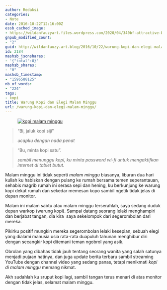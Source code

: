 ```yaml
---
author: Redaksi
categories:
- Note
date: 2016-10-22T12:16:00Z
essb_cached_image:
- https://wildanfauzyart.files.wordpress.com/2020/04/340bf-attractive-bar-barista-296888.jpg?resize=640%2C300&#038;ssl=1
gnpub_modified_count:
- "2"
guid: http://wildanfauzy.art.blog/2016/10/22/warung-kopi-dan-elegi-malam-minggu/
id: 2184
mashsb_jsonshares:
- '{"total":0}'
mashsb_shares:
- "0"
mashsb_timestamp:
- "1596588125"
nb_of_words:
- "224"
tags:
- kopi
title: Warung Kopi dan Elegi Malam Minggu
url: /warung-kopi-dan-elegi-malam-minggu/
---
```


<div class="wp-block-image">
  <figure class="aligncenter size-large"><a href="https://wildanfauzyart.files.wordpress.com/2020/04/340bf-attractive-bar-barista-296888.jpg?w=768"><img src="https://wildanfauzyart.files.wordpress.com/2020/04/340bf-attractive-bar-barista-296888.jpg?w=768" alt="kopi malam minggu" title="Warung Kopi dan Elegi Malam Minggu" data-recalc-dims="1" /></a></figure>
</div>

<blockquote class="wp-block-quote">
  <p>
    &#8220;Bi, jaluk kopi siji&#8221;
  </p>
  
  <cite><em>ucapku dengan nada penat</em></cite>
</blockquote>

<blockquote class="wp-block-quote">
  <p>
    &#8220;Bu, minta kopi satu&#8221;.
  </p>
  
  <cite><em>sambil menunggu kopi, ku minta password wi-fi untuk mengaktifkan internet di tablet butut.</em></cite>
</blockquote>

<p class="has-drop-cap">
  Malam minggu ini tidak seperti <em>malam minggu</em> biasanya, liburan dua hari kuliah ku habiskan dengan pulang ke rumah bersama temen seperantauan, sehabis magrib rumah ini serasa sepi dan hening, ku berkunjung ke warung kopi dekat rumah dan sekedar memesan kopo sambil ngetik tidak jelas di depan monitor.
</p>

Malam ini malam sabtu atau malam minggu terserahlah, saya sedang duduk depan warkop (warung kopi). Sampai datang seorang lelaki menghampiri dan berjabat tangan, dia kira &nbsp;saya sekelompok dari segerombolan dari mereka.

Pikirku positif mungkin mereka segerombolan lelaki kesepian, sebuah elegi yang dialami manusia usia rata-rata duapuluh tahunan menghibur diri dengan secangkir kopi ditemani teman ngobrol yang asik.

Obrolan yang dibahas tidak jauh tentang seorang wanita yang salah satunya menjadi pujaan hatinya, dan juga update berita terbaru sambil streaming YouTube dengan channel video yang sedang panas, tetapi menikmati _kopi di malam minggu_ memang nikmat.

  
Akh sudahlah ku sruput kopi lagi, sambil tangan terus menari di atas monitor dengan tidak jelas, selamat malam minggu.